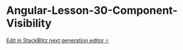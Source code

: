 # Angular-Lesson-30-Component-Visibility

[Edit in StackBlitz next generation editor ⚡️](https://stackblitz.com/~/github.com/dsoto1111/Angular-Lesson-30-Component-Visibility)